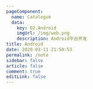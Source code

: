 ```yaml
---
pageComponent: 
  name: Catalogue
  data: 
    key: 02.Android
    imgUrl: /img/web.png
    description: Android平台开发
title: Android
date: 2020-03-11 21:50:53
permalink: /note
sidebar: false
article: false
comment: true
editLink: false
---
```


